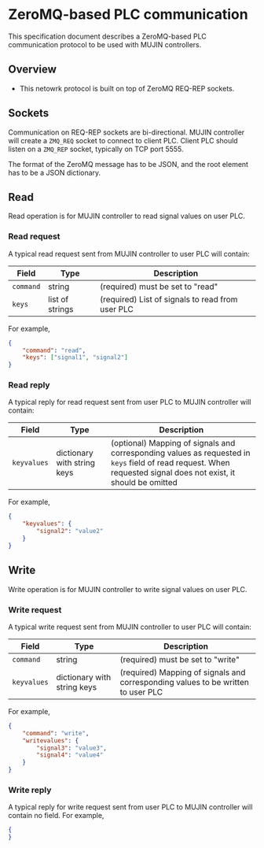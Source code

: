 # ZeroMQ-based PLC communication

This specification document describes a ZeroMQ-based PLC communication protocol to be used with MUJIN controllers.

## Overview

- This netowrk protocol is built on top of ZeroMQ REQ-REP sockets.

## Sockets

Communication on REQ-REP sockets are bi-directional. MUJIN controller will create a `ZMQ_REQ` socket to connect to client PLC. Client PLC should listen on a `ZMQ_REP` socket, typically on TCP port 5555.

The format of the ZeroMQ message has to be JSON, and the root element has to be a JSON dictionary.

## Read

Read operation is for MUJIN controller to read signal values on user PLC.

### Read request

A typical read request sent from MUJIN controller to user PLC will contain:

| Field | Type | Description |
| - | - | - |
| `command` | string | (required) must be set to "read" |
| `keys` | list of strings | (required) List of signals to read from user PLC |

For example,

```json
{
    "command": "read",
    "keys": ["signal1", "signal2"]
}
```

### Read reply

A typical reply for read request sent from user PLC to MUJIN controller will contain:

| Field | Type | Description |
| - | - | - |
| `keyvalues` | dictionary with string keys | (optional) Mapping of signals and corresponding values as requested in `keys` field of read request. When requested signal does not exist, it should be omitted |

For example,

```json
{
    "keyvalues": {
        "signal2": "value2"
    }
}
```

## Write

Write operation is for MUJIN controller to write signal values on user PLC.

### Write request

A typical write request sent from MUJIN controller to user PLC will contain:

| Field | Type | Description |
| - | - | - |
| `command` | string | (required) must be set to "write" |
| `keyvalues` | dictionary with string keys | (required) Mapping of signals and corresponding values to be written to user PLC |

For example,

```json
{
    "command": "write",
    "writevalues": {
        "signal3": "value3",
        "signal4": "value4"
    }
}
```

### Write reply

A typical reply for write request sent from user PLC to MUJIN controller will contain no field. For example,

```json
{
}
```
